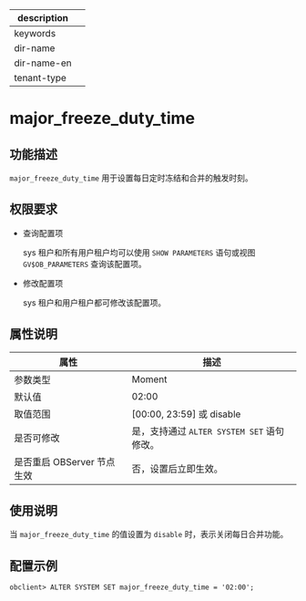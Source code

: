 |description||
|---|---|
|keywords||
|dir-name||
|dir-name-en||
|tenant-type||

# major_freeze_duty_time 

## 功能描述

`major_freeze_duty_time` 用于设置每日定时冻结和合并的触发时刻。

## 权限要求

* 查询配置项

  sys 租户和所有用户租户均可以使用 `SHOW PARAMETERS` 语句或视图 `GV$OB_PARAMETERS` 查询该配置项。

* 修改配置项

  sys 租户和用户租户都可修改该配置项。

## 属性说明


|      **属性**      |      **描述**      |
|------------------|------------------|
| 参数类型             | Moment                |
| 默认值              | 02:00            |
| 取值范围             | \[00:00, 23:59\] 或 disable |
| 是否可修改           | 是，支持通过 `ALTER SYSTEM SET` 语句修改。|
| 是否重启 OBServer 节点生效	| 否，设置后立即生效。|

## 使用说明

当 `major_freeze_duty_time` 的值设置为 `disable` 时，表示关闭每日合并功能。

## 配置示例

```shell
obclient> ALTER SYSTEM SET major_freeze_duty_time = '02:00';
```




